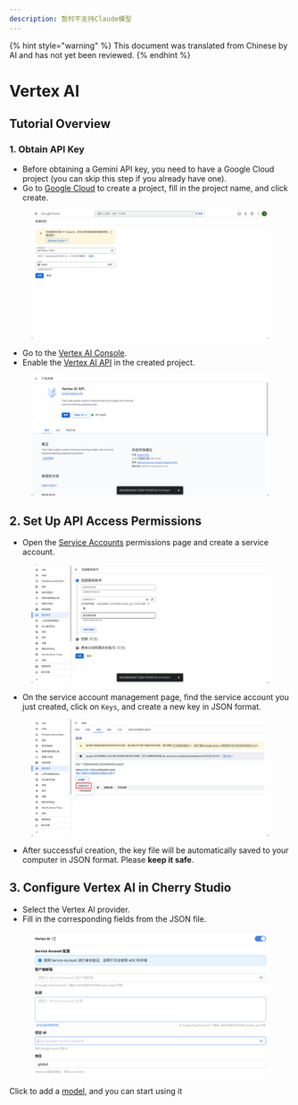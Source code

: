 ```yaml
---
description: 暂时不支持Claude模型
---
```


{% hint style="warning" %}
This document was translated from Chinese by AI and has not yet been reviewed.
{% endhint %}

# Vertex AI

## Tutorial Overview

### 1. Obtain API Key

*   Before obtaining a Gemini API key, you need to have a Google Cloud project (you can skip this step if you already have one).
*   Go to [Google Cloud](https://console.cloud.google.com/projectcreate) to create a project, fill in the project name, and click create.

<figure><img src="../../.gitbook/assets/image (1).png" alt=""><figcaption></figcaption></figure>

*   Go to the [Vertex AI Console](https://console.cloud.google.com/vertex-ai).
*   Enable the [Vertex AI API](https://console.cloud.google.com/apis/library/aiplatform.googleapis.com?inv=1&invt=Ab0iBA) in the created project.

<figure><img src="../../.gitbook/assets/image (78).png" alt=""><figcaption></figcaption></figure>

## 2. Set Up API Access Permissions

*   Open the [Service Accounts](https://console.cloud.google.com/iam-admin/serviceaccounts) permissions page and create a service account.

<figure><img src="../../.gitbook/assets/image (79).png" alt=""><figcaption></figcaption></figure>

*   On the service account management page, find the service account you just created, click on `Keys`, and create a new key in JSON format.

<figure><img src="../../.gitbook/assets/image (80).png" alt=""><figcaption></figcaption></figure>

*   After successful creation, the key file will be automatically saved to your computer in JSON format. Please **keep it safe**.

## 3. Configure Vertex AI in Cherry Studio

*   Select the Vertex AI provider.
*   Fill in the corresponding fields from the JSON file.

<figure><img src="../../.gitbook/assets/image (81).png" alt=""><figcaption></figcaption></figure>

Click to add a [model](https://console.cloud.google.com/vertex-ai/model-garden), and you can start using it